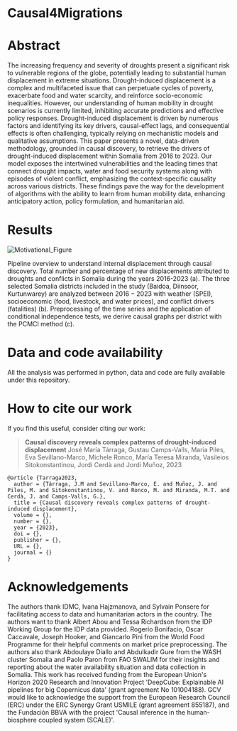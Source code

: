 # Causal4Migrations

# Abstract

The increasing frequency and severity of droughts present a significant risk to vulnerable regions of the globe, potentially leading to substantial human displacement in extreme situations. Drought-induced displacement is a complex and multifaceted issue that can perpetuate cycles of poverty, exacerbate food and water scarcity, and reinforce socio-economic inequalities. However, our understanding of human mobility in drought scenarios is currently limited, inhibiting accurate predictions and effective policy responses. Drought-induced displacement is driven by numerous factors and identifying its key drivers, causal-effect lags, and consequential effects is often challenging, typically relying on mechanistic models and qualitative assumptions. This paper presents a novel, data-driven methodology, grounded in causal discovery, to retrieve the drivers of drought-induced displacement within Somalia from 2016 to 2023. Our model exposes the intertwined vulnerabilities and the leading times that connect drought impacts, water and food security systems along with episodes of violent conflict, emphasizing the context-specific causality across various districts. These findings pave the way for the development of algorithms with the ability to learn from human mobility data, enhancing anticipatory action, policy formulation, and humanitarian aid.

# Results
![Motivational_Figure](https://github.com/IPL-UV/Causal4Migrations/assets/86777598/4220b3ca-a00a-4a22-b483-afdb784a0b1b)

Pipeline overview to understand internal displacement through causal discovery. Total number and percentage of new displacements attributed to droughts and conflicts in Somalia during the years 2016-2023 (a). The three selected Somalia districts included in the study (Baidoa, Diinsoor, Kurtunwarey) are analyzed between $2016-2023$ with weather (SPEI), socioeconomic (food, livestock, and water prices), and conflict drivers (fatalities) (b). Preprocessing of the time series and the application of conditional independence tests, we derive causal graphs per district with the PCMCI method (c).

# Data and code availability

All the analysis was performed in python, data and code are fully available under this repository.

# How to cite our work

If you find this useful, consider citing our work:

><b>Causal discovery reveals complex patterns of drought-induced displacement</b>
José María Tárraga, Gustau Camps-Valls, Maria Piles, Eva Sevillano-Marco, Michele Ronco, María Teresa Miranda, Vasileios Sitokonstantinou, Jordi Cerdà and Jordi Muñoz, 2023

```
@article {Tarraga2023,
  author = {Tárraga, J.M and Sevillano-Marco, E. and Muñoz, J. and Piles, M. and Sitokonstantinou, V. and Ronco, M. and Miranda, M.T. and Cerdà, J. and Camps-Valls, G.},
  title = {Causal discovery reveals complex patterns of drought-induced displacement},
  volume = {},
  number = {},
  year = {2023},
  doi = {},
  publisher = {},
  URL = {},
  journal = {}
}
```

# Acknowledgements
The authors thank IDMC, Ivana Hajzmanova, and Sylvain Ponsere for facilitating access to data and humanitarian actors in the country. The authors want to thank Albert Abou and Tessa Richardson from the IDP Working Group for the IDP data provided. Rogerio Bonifacio, Oscar Caccavale, Joseph Hooker, and Giancarlo Pini from the World Food Programme for their helpful comments on market price preprocessing. The authors also thank Abdoulaye Diallo and Abdulkadir Gure from the WASH cluster Somalia and Paolo Paron from FAO SWALIM for their insights and reporting about the water availability situation and data collection in Somalia. 
This work has received funding from the European Union's Horizon 2020 Research and Innovation Project 'DeepCube: Explainable AI pipelines for big Copernicus data' (grant agreement No 101004188). GCV would like to acknowledge the support from the European Research Council (ERC) under the ERC Synergy Grant USMILE (grant agreement 855187), and the Fundación BBVA with the project 'Causal inference in the human-biosphere coupled system (SCALE)'. 
